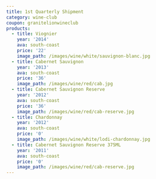 ```yaml
---
title: 1st Quarterly Shipment
category: wine-club
coupon: granitelionwineclub
products:
  - title: Viognier
    year: '2014'
    ava: south-coast
    price: '22'
    image_path: /images/wine/white/sauvignon-blanc.jpg
  - title: Cabernet Sauvignon
    year: '2013'
    ava: south-coast
    price: '36'
    image_path: /images/wine/red/cab.jpg
  - title: Cabernet Sauvignon Reserve
    year: '2012'
    ava: south-coast
    price: '36'
    image_path: /images/wine/red/cab-reserve.jpg
  - title: Chardonnay
    year: '2012'
    ava: south-coast
    price: '0'
    image_path: /images/wine/white/lodi-chardonnay.jpg
  - title: Cabernet Sauvignon Reserve 375ML
    year: '2011'
    ava: south-coast
    price: '0'
    image_path: /images/wine/red/cab-reserve.jpg
---
```



